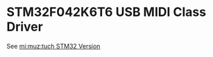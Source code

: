 # STM32F042K6T6 USB MIDI Class Driver

See [mi:muz:tuch STM32 Version](../applications/tuch/STM32/)


